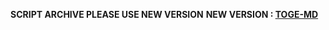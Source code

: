 **SCRIPT ARCHIVE PLEASE USE NEW VERSION**
**NEW VERSION : [TOGE-MD](https://github.com/toge012345/TOGE-MD)**
